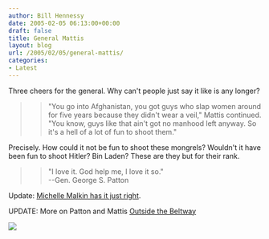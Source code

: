 ```yaml
---
author: Bill Hennessy
date: 2005-02-05 06:13:00+00:00
draft: false
title: General Mattis
layout: blog
url: /2005/02/05/general-mattis/
categories:
- Latest
---
```


Three cheers for the general. Why can't people just say it like is any longer?




> 

> 
> > 

>> 
>> "You go into Afghanistan, you got guys who slap women around for
five years because they didn't wear a veil," Mattis continued. "You
know, guys like that ain't got no manhood left anyway. So it's a hell
of a lot of fun to shoot them." 
>> 
>> 
> 
> 




Precisely. How could it not be fun to shoot these
mongrels? Wouldn't it have been fun to shoot Hitler? Bin
Laden? These are they but for their rank.




> 

> 
> > 

>> 
>> "I love it. God help me, I love it so."  
--Gen.
George S. Patton
>> 
>> 

>> 
>> 
> 
> 




Update: [Michelle Malkin has it just right](https://michellemalkin.com/archives/001435.htm).  






UPDATE: More on Patton and Mattis [Outside the Beltway](https://www.outsidethebeltway.com/archives/9150)  



![](https://blog.billhennessy.com/aggbug.aspx?PostID=998)

